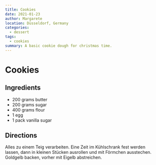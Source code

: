 ```yaml
---
title: Cookies
date: 2021-01-23
author: Margarete
location: Düsseldorf, Germany
categories:
  - dessert
tags:
  - cookies
summary: A basic cookie dough for christmas time.
---
```


# Cookies

## Ingredients

* 200 grams butter
* 200 grams sugar
* 400 grams flour
* 1 egg
* 1 pack vanilla sugar

<!-- more -->

## Directions

Alles zu einem Teig verarbeiten.
Eine Zeit im Kühlschrank fest werden lassen, dann in kleinen Stücken ausrollen und mit Förmchen ausstechen.
Goldgelb backen, vorher mit Eigelb abstreichen.
